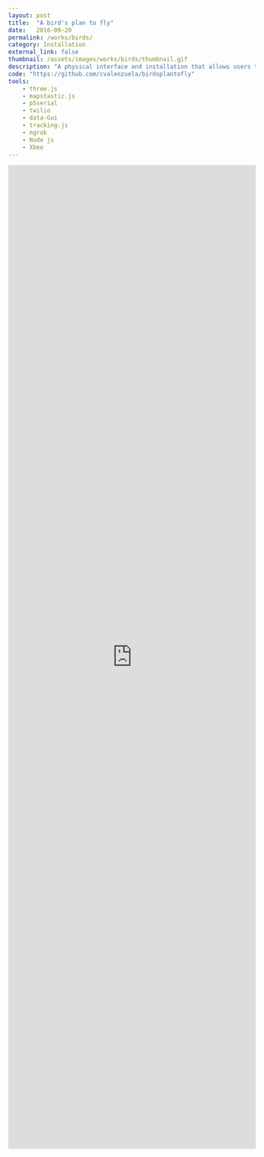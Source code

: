 ```yaml
---
layout: post
title:  "A bird's plan to fly"
date:   2016-09-20
permalink: /works/birds/
category: Installation
external_link: false
thumbnail: /assets/images/works/birds/thumbnail.gif
description: "A physical interface and installation that allows users to control and manipulate a projection with physical objects. Using physical wireless objects, birds are generated and animated in realtime. Each bird is created based on a image sent via text message."
code: "https://github.com/cvalenzuela/birdsplantofly"
tools:
    - three.js
    - mapstastic.js
    - p5serial
    - twilio
    - data-Gui
    - tracking.js
    - ngrok
    - Node js
    - Xbee
---
```


<div style="height: 50vh; margin-bottom:20px;">
<iframe src="https://player.vimeo.com/video/200236664" frameborder="0" webkitallowfullscreen mozallowfullscreen allowfullscreen style="position: relative; height: 100%; width: 100%;"></iframe>
</div>

